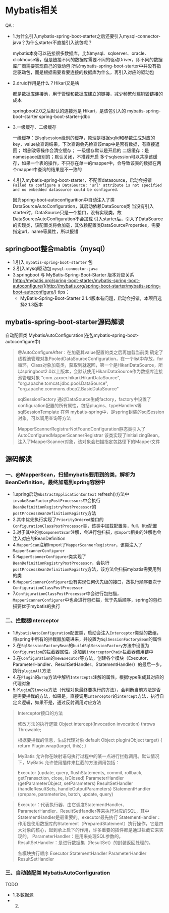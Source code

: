 
# Mybatis相关

QA：
- 1.为什么引入mybatis-spring-boot-starter之后还要引入mysql-connector-java？为什么starter不直接引入该包呢？

  mybatis本身可以链接很多数据库，比如mysql、sqlserver、oracle、clickhouse等，但是链接不同的数据库需要不同的驱动Driver，即不同的数据库厂商需要实现自己的驱动包
  所以mybatis-spring-boot-starter中并没有指定驱动包，而是根据需要看要连接的数据库为什么，再引入对应的驱动包
- 2.druid作用是什么？Hikari又是啥

  都是数据库连接池，用于管理和数据库建立的链接，减少频繁创建销毁链接的成本

  springboot2.0之后默认的连接池是 Hikari，是该包引入的
  mybatis-spring-boot-starter
  spring-boot-starter-jdbc
- 3.一级缓存、二级缓存

  一级缓存：是sqlsession级别的缓存，原理是根据sqlid和参数生成对应的key，value放查询结果，下次查询会先检查该map中是否有数据，有直接返回；
  增删改等操作会清空缓存；
  一级缓存默认是开启的
  二级缓存：是namespace级别的；默认关闭，不推荐开启
  多个sqlsession可以共享该缓存，如果一个表的操作，不只存在单一的mapper中，会导致该表的数据在两个mapper中查询的结果是不一致的
- 4.引入mybatis-spring-boot-starter，不配置datasource，启动会报错 `Failed to configure a DataSource: 'url' attribute is not specified and no embedded datasource could be configured.`

  因为spring-boot-autoconfigurition中自动注入了类DataSourceAutoConfiguration，其启动依赖DataSource类
  当没有引入starter时，DataSource只是一个接口，没有实现类，故DataSourceAutoConfiguration不会加载
  引入starter后，引入了DataSource的实现类，该配置类将会加载，其依赖配置类DataSourceProperties，需要指定url，name等属性，所以报错

## springboot整合mabtis（mysql）

- 1.引入 `mybatis-spring-boot-starter` 包
- 2.引入mysql驱动包 `mysql-connector-java`
- 3.springboot 与 MyBatis-Spring-Boot-Starter 版本对应关系
  [http://mybatis.org/spring-boot-starter/mybatis-spring-boot-autoconfigure/](http://mybatis.org/spring-boot-starter/mybatis-spring-boot-autoconfigure/)
tips：
  - MyBatis-Spring-Boot-Starter 2.1.4版本有问题，启动会报错，本项目选择2.1.3版本


## mybatis-spring-boot-starter源码解读

自动配置类
MybatisAutoConfiguration(在包mybatis-spring-boot-autoconfigure中)

> @AutoConfigureAfter：在加载其value配置的类之后再加载当前类
> 	确定了线程池管理对象PooledDataSourceConfiguration，在一个list中存放，for循环，Class对象加载类，获取到就返回，第一个是HikariDataSource，所以springboot2.0以上版本，会默认使用HikariDataSource作为数据库连接池管理对象
> 	"com.zaxxer.hikari.HikariDataSource",
> 	"org.apache.tomcat.jdbc.pool.DataSource", 
> 	"org.apache.commons.dbcp2.BasicDataSource"
>
> sqlSessionFactory 通过DataSource生成factory，factory中设置了configuration配置的所有属性，包括plugins、typeHandlers等
> sqlSessionTemplate 在包 mybatis-spring中，是spring封装的sqlSession对象，可以调用查询等方法
>
> MapperScannerRegistrarNotFoundConfiguration静态类引入了AutoConfiguredMapperScannerRegistrar
> 该类实现了InitializingBean，注入了MapperScanner对象，该对象会扫描指定包路径下的Mapper文件


## 源码解读


### 一、@MapperScan，扫描mybatis要用到的类，解析为BeanDefinition，最终加载到spring容器中

- 1.spring启动`AbstractApplicationContext` refresh()方法中`invokeBeanFactoryPostProcessors`中会执行`BeanDefinitionRegistryPostProcessor`的`postProcessBeanDefinitionRegistry`方法
- 2.其中优先执行实现了`PriorityOrdered`接口的`ConfigurationClassPostProcessor`类，该类中加载配置类，full、lite配置
- 3.对于其中的`@ComponentScan`注解，会进行包扫描，`@Import`相关的注解也会注入对应的BeanDefinition
- 4.`MapperScan`注解Import了`MapperScannerRegistrar`，该类注入了`MapperScannerConfigurer`
- 5.`MapperScannerConfigurer`类实现了`BeanDefinitionRegistryPostProcessor`，会执行`postProcessBeanDefinitionRegistry`方法，该方法会扫描mybatis需要用到的类
- 6.`MapperScannerConfigurer`没有实现任何优先级的接口，故执行顺序要次于`ConfigurationClassPostProcessor`
- 7.`ConfigurationClassPostProcessor`中会进行包扫描，`MapperScannerConfigurer`中也会进行包扫描，优于先后顺序，spring的包扫描要优于mybatis的执行


### 二、拦截器Interceptor

- 1.`MybatisAutoConfiguration`配置类，启动会注入`Interceptor`类型的数组，将spring中所有的拦截器加载进来，并设置为`SqlSessionFactoryBean`的属性
- 2.在`SqlSessionFactoryBean`的`buildSqlSessionFactory`方法中设置为`Configuration`的拦截器属性，添加到`interceptorChain`拦截器调用链中
- 3.在`Configuration`的`newExecutor`等方法，创建各个模块（Executor、ParameterHandler、ResultSetHandler、StatementHandler）的最后一步，执行`pluginAll`方法
- 4.在`Plugin`的`wrap`方法中解析`Intercepts`注解的属性，根据type生成其对应的代理对象
- 5.`Plugin`的`invoke`方法（代理对象最终要执行的方法），会判断当前方法是否是需要拦截的方法，如果是，直接调用`Interceptor`的`intercept`方法，执行自定义逻辑，如果不是，通过反射调用对应方法



> Interceptor接口的方法
>   
>   修改方法的执行逻辑
>   Object intercept(Invocation invocation) throws Throwable;
> 
> 
>  根据要拦截的信息，生成代理对象
>   default Object plugin(Object target) {
>     return Plugin.wrap(target, this);
>   }


> MyBatis 允许你在映射语句执行过程中的某一点进行拦截调用。默认情况下，MyBatis 允许使用插件来拦截的方法调用包括：
>
> Executor (update, query, flushStatements, commit, rollback, getTransaction, close, isClosed)
> ParameterHandler (getParameterObject, setParameters)
> ResultSetHandler (handleResultSets, handleOutputParameters)
> StatementHandler (prepare, parameterize, batch, update, query)


> Executor：代表执行器，由它调度StatementHandler、ParameterHandler、ResultSetHandler等来执行对应的SQL，其中StatementHandler是最重要的。executor最先执行
> StatementHandler：作用是使用数据库的Statement（PreparedStatement）执行操作，它是四大对象的核心，起到承上启下的作用，许多重要的插件都是通过拦截它来实现的。
> ParameterHandler：是用来处理SQL参数的。
> ResultSetHandler：是进行数据集（ResultSet）的封装返回处理的。
> 
> 各模块执行顺序 Executor StatementHandler ParameterHandler ResultSetHandler



### 三、自动装配类 MybatisAutoConfiguration

TODO
- 1.多数据源
- 2.
